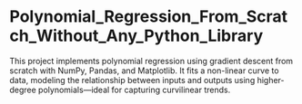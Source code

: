 # Polynomial_Regression_From_Scratch_Without_Any_Python_Library
This project implements polynomial regression using gradient descent from scratch with NumPy, Pandas, and Matplotlib. It fits a non-linear curve to data, modeling the relationship between inputs and outputs using higher-degree polynomials—ideal for capturing curvilinear trends.

